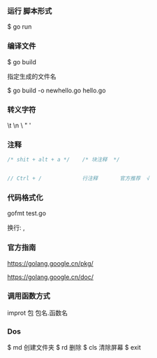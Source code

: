 ### 运行 脚本形式
$ go run

### 编译文件
$ go build  

指定生成的文件名

$ go build -o newhello.go hello.go

### 转义字符
\t
\n
\\
\"
\'

### 注释
``` go
/* shit + alt + a */    /* 块注释  */


// Ctrl + /             行注释       官方推荐  √
```

### 代码格式化
gofmt test.go

换行:  , 

### 官方指南
https://golang.google.cn/pkg/


https://golang.google.cn/doc/

### 调用函数方式

improt 包
包名.函数名

### Dos
$ md  创建文件夹
$ rd  删除
$ cls 清除屏幕
$ exit 





